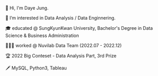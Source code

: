 👋 Hi, I'm Daye Jung. 

👀 I’m interested in Data Analysis / Data Enginnering.

🎓 educated @ SungKyunKwan University, Bachelor's Degree in Data Science & Business Administration 

👩🏻‍💻 worked @ Nuvilab Data Team (2022.07 - 2022.12)

🏆 2022 Big Conteset - Data Analysis Part, 3rd Prize

🗡️ MySQL, Python3, Tableau 
